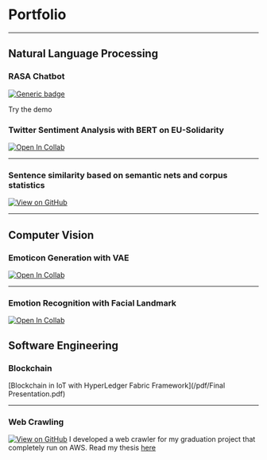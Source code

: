 # Portfolio

---

## Natural Language Processing 

### RASA Chatbot
[![Generic badge](https://img.shields.io/badge/Open-Demo-Blue.svg)](https://shields.io/)  

Try the demo 

### Twitter Sentiment Analysis with BERT on EU-Solidarity
[![Open In Collab](https://colab.research.google.com/assets/colab-badge.svg)](https://colab.research.google.com/assets/colab-badge.svg)

---
### Sentence similarity based on semantic nets and corpus statistics
<!---[![Open Notebook](https://img.shields.io/badge/Jupyter-Open_Notebook-blue?logo=Jupyter)](projects/detect-food-trends-facebook.html)-->
[![View on GitHub](https://img.shields.io/badge/GitHub-View_on_GitHub-blue?logo=GitHub)](https://github.com/nguyenviethoa95/sentence_word_similarity-matrix/blob/main/sentence_word_similarity_matrix.ipynb)

---

## Computer Vision
### Emoticon Generation with VAE 
[![Open In Collab](https://colab.research.google.com/assets/colab-badge.svg)](https://colab.research.google.com/drive/1o1qmBDXCxMhZRncgdA_IdkVNalhIrsVg?usp=sharing)

---

### Emotion Recognition with Facial Landmark
[![Open In Collab](https://colab.research.google.com/assets/colab-badge.svg)](https://colab.research.google.com/drive/1o1qmBDXCxMhZRncgdA_IdkVNalhIrsVg?usp=sharing)

## Software Engineering
### Blockchain
[Blockchain in IoT with HyperLedger Fabric Framework](/pdf/Final Presentation.pdf)

---

### Web Crawling
[![View on GitHub](https://img.shields.io/badge/GitHub-View_on_GitHub-blue?logo=GitHub)](https://github.com/nguyenviethoa95/Baugenehmigung-Crawlerb)
I developed a web crawler for my graduation project that completely run on AWS. Read my thesis [here](BachelorThesis.pdf)

